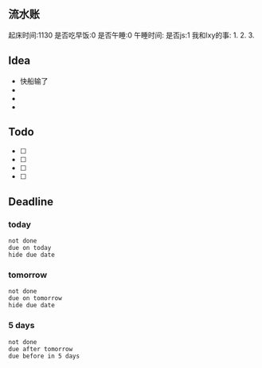 ## 流水账
起床时间:1130
是否吃早饭:0
是否午睡:0
午睡时间:
是否js:1
我和lxy的事: 
1. 
2. 
3. 

## Idea
- 快船输了
- 
- 
- 

## Todo
- [ ] 
- [ ] 
- [ ] 
- [ ] 

## Deadline
### today
```tasks
not done
due on today
hide due date
```
### tomorrow
```tasks
not done
due on tomorrow
hide due date
```
### 5 days
```tasks
not done
due after tomorrow
due before in 5 days
```
